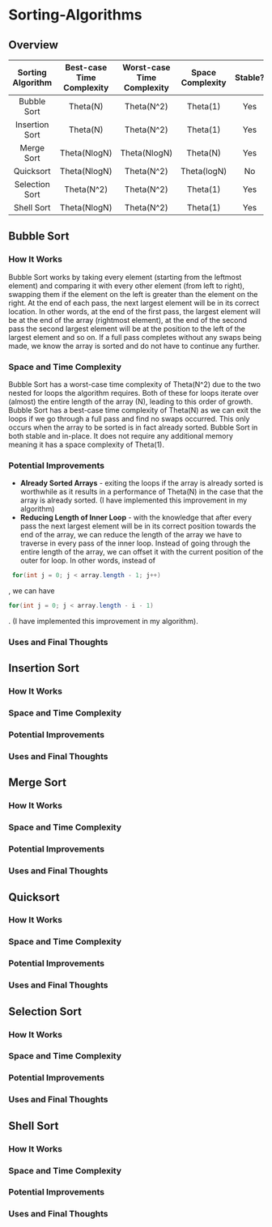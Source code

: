 # Sorting-Algorithms
## Overview

| Sorting Algorithm | Best-case Time Complexity | Worst-case Time Complexity | Space Complexity | Stable? | Inplace? |
|:-----------------:|:-------------------------:|:--------------------------:|:----------------:|:-------:|:--------:|
|    Bubble Sort    |          Theta(N)         |         Theta(N^2)         |     Theta(1)     |   Yes   |    Yes   |
|   Insertion Sort  |          Theta(N)         |         Theta(N^2)         |     Theta(1)     |   Yes   |    Yes   |
|     Merge Sort    |        Theta(NlogN)       |        Theta(NlogN)        |     Theta(N)     |   Yes   |    No    |
|     Quicksort     |        Theta(NlogN)       |         Theta(N^2)         |    Theta(logN)   |    No   |    Yes   |
|   Selection Sort  |         Theta(N^2)        |         Theta(N^2)         |     Theta(1)     |   Yes   |    Yes   |
|     Shell Sort    |        Theta(NlogN)       |         Theta(N^2)         |     Theta(1)     |   Yes   |    Yes   |where N is the length of the array to be sorted|

## Bubble Sort
### How It Works
Bubble Sort works by taking every element (starting from the leftmost element) and comparing it with every other element (from left to right), swapping them if the element on the left is greater than the element on the right. At the end of each pass, the next largest element will be in its correct location. In other words, at the end of the first pass, the largest element will be at the end of the array (rightmost element), at the end of the second pass the second largest element will be at the position to the left of the largest element and so on. If a full pass completes without any swaps being made, we know the array is sorted and do not have to continue any further. 
### Space and Time Complexity
Bubble Sort has a worst-case time complexity of Theta(N^2) due to the two nested for loops the algorithm requires. Both of these for loops iterate over (almost) the entire length of the array (N), leading to this order of growth.
Bubble Sort has a best-case time complexity of Theta(N) as we can exit the loops if we go through a full pass and find no swaps occurred. This only occurs when the array to be sorted is in fact already sorted.
Bubble Sort in both stable and in-place. It does not require any additional memory meaning it has a space complexity of Theta(1).
### Potential Improvements
- **Already Sorted Arrays** - exiting the loops if the array is already sorted is worthwhile as it results in a performance of Theta(N) in the case that the array is already sorted. (I have implemented this improvement in my algorithm)
- **Reducing Length of Inner Loop** - with the knowledge that after every pass the next largest element will be in its correct position towards the end of the array, we can reduce the length of the array we have to traverse in every pass of the inner loop. Instead of going through the entire length of the array, we can offset it with the current position of the outer for loop. In other words, instead of 
```java
 for(int j = 0; j < array.length - 1; j++)
 ```
 , we can have 
 ```java 
 for(int j = 0; j < array.length - i - 1)
 ```
 . (I have implemented this improvement in my algorithm).
### Uses and Final Thoughts

## Insertion Sort
### How It Works

### Space and Time Complexity

### Potential Improvements

### Uses and Final Thoughts

## Merge Sort
### How It Works

### Space and Time Complexity

### Potential Improvements

### Uses and Final Thoughts

## Quicksort
### How It Works

### Space and Time Complexity

### Potential Improvements

### Uses and Final Thoughts

## Selection Sort
### How It Works

### Space and Time Complexity

### Potential Improvements

### Uses and Final Thoughts

## Shell Sort
### How It Works

### Space and Time Complexity

### Potential Improvements

### Uses and Final Thoughts
